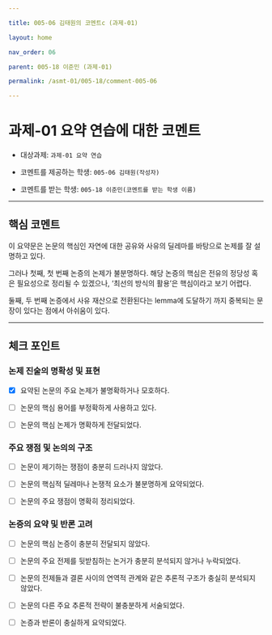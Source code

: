 ```yaml
---

title: 005-06 김태원의 코멘트c (과제-01) 

layout: home

nav_order: 06

parent: 005-18 이준민 (과제-01)

permalink: /asmt-01/005-18/comment-005-06

---
```


  

# 과제-01 요약 연습에 대한 코멘트

  

- 대상과제: `과제-01 요약 연습`

- 코멘트를 제공하는 학생: `005-06 김태원(작성자)` 

- 코멘트를 받는 학생: `005-18 이준민(코멘트를 받는 학생 이름)` 

  

---

  

## 핵심 코멘트

  

이 요약문은 논문의 핵심인 자연에 대한 공유와 사유의 딜레마를 바탕으로 논제를 잘 설명하고 있다. 

  

그러나 첫째, 첫 번째 논증의 논제가 불분명하다. 해당 논증의 핵심은 전유의 정당성 혹은 필요성으로 정리될 수 있겠으나, ‘최선의 방식의 활용’은 핵심이라고 보기 어렵다.

둘째, 두 번째 논증에서 사유 재산으로 전환된다는 lemma에 도달하기 까지 중복되는 문장이 있다는 점에서 아쉬움이 있다.

---

  

## 체크 포인트

  

### 논제 진술의 명확성 및 표현  

- [x] 요약된 논문의 주요 논제가 불명확하거나 모호하다.  

- [ ] 논문의 핵심 용어를 부정확하게 사용하고 있다.  

- [ ] 논문의 핵심 논제가 명확하게 전달되었다.  

  

### 주요 쟁점 및 논의의 구조  

- [ ] 논문이 제기하는 쟁점이 충분히 드러나지 않았다.  

- [ ] 논문의 핵심적 딜레마나 논쟁적 요소가 불분명하게 요약되었다.  

- [ ] 논문의 주요 쟁점이 명확히 정리되었다.  

  

### 논증의 요약 및 반론 고려  

- [ ] 논문의 핵심 논증이 충분히 전달되지 않았다.  

- [ ] 논문의 주요 전제를 뒷받침하는 논거가 충분히 분석되지 않거나 누락되었다.  

- [ ] 논문의 전제들과 결론 사이의 연역적 관계와 같은 추론적 구조가 충실히 분석되지 않았다.  

- [ ] 논문의 다른 주요 추론적 전략이 불충분하게 서술되었다.

- [ ] 논증과 반론이 충실하게 요약되었다.